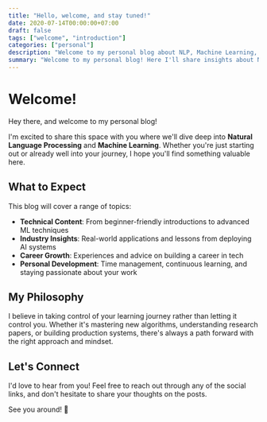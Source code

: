 ```yaml
---
title: "Hello, welcome, and stay tuned!"
date: 2020-07-14T00:00:00+07:00
draft: false
tags: ["welcome", "introduction"]
categories: ["personal"]
description: "Welcome to my personal blog about NLP, Machine Learning, and Personal Growth"
summary: "Welcome to my personal blog! Here I'll share insights about NLP and Machine Learning, from beginner to advanced topics, along with career growth advice and personal development tips for building a successful career in tech."
---
```


# Welcome!

Hey there, and welcome to my personal blog! 

I'm excited to share this space with you where we'll dive deep into **Natural Language Processing** and **Machine Learning**. Whether you're just starting out or already well into your journey, I hope you'll find something valuable here.

## What to Expect

This blog will cover a range of topics:

- **Technical Content**: From beginner-friendly introductions to advanced ML techniques
- **Industry Insights**: Real-world applications and lessons from deploying AI systems  
- **Career Growth**: Experiences and advice on building a career in tech
- **Personal Development**: Time management, continuous learning, and staying passionate about your work

## My Philosophy

I believe in taking control of your learning journey rather than letting it control you. Whether it's mastering new algorithms, understanding research papers, or building production systems, there's always a path forward with the right approach and mindset.

## Let's Connect

I'd love to hear from you! Feel free to reach out through any of the social links, and don't hesitate to share your thoughts on the posts.

See you around! 🚀